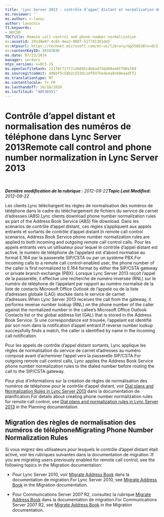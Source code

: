 ```yaml
---
title: 'Lync Server 2013 : contrôle d’appel distant et normalisation des numéros de téléphone'
ms.reviewer: ''
ms.author: v-lanac
author: lanachin
f1.keywords:
- NOCSH
TOCTitle: Remote call control and phone number normalization
ms:assetid: 291d9e87-4c65-4ea2-888f-517741391de5
ms:mtpsurl: https://technet.microsoft.com/en-us/library/Gg558630(v=OCS.15)
ms:contentKeyID: 48183696
ms.date: 07/23/2014
manager: serdars
mtps_version: v=OCS.15
ms.openlocfilehash: 211f0f717f7c40895cdbbad75bd98ae0ff90af89
ms.sourcegitcommit: 4d6bf5c58b2c553dc1df8375ede4a9cb9eaadff2
ms.translationtype: MT
ms.contentlocale: fr-FR
ms.lasthandoff: 10/16/2020
ms.locfileid: "48536551"
---
```

# <a name="remote-call-control-and-phone-number-normalization-in-lync-server-2013"></a><span data-ttu-id="4435e-102">Contrôle d’appel distant et normalisation des numéros de téléphone dans Lync Server 2013</span><span class="sxs-lookup"><span data-stu-id="4435e-102">Remote call control and phone number normalization in Lync Server 2013</span></span>

<div data-xmlns="http://www.w3.org/1999/xhtml">

<div class="topic" data-xmlns="http://www.w3.org/1999/xhtml" data-msxsl="urn:schemas-microsoft-com:xslt" data-cs="https://msdn.microsoft.com/">

<div data-asp="https://msdn2.microsoft.com/asp">



</div>

<div id="mainSection">

<div id="mainBody">

<span> </span>

<span data-ttu-id="4435e-103">_**Dernière modification de la rubrique :** 2012-09-22_</span><span class="sxs-lookup"><span data-stu-id="4435e-103">_**Topic Last Modified:** 2012-09-22_</span></span>

<span data-ttu-id="4435e-104">Les clients Lync téléchargent les règles de normalisation des numéros de téléphone dans le cadre du téléchargement de fichiers du service de carnet d’adresses (ABS).</span><span class="sxs-lookup"><span data-stu-id="4435e-104">Lync clients download phone number normalization rules as part of the Address Book Service (ABS) file download.</span></span> <span data-ttu-id="4435e-105">Dans les scénarios de contrôle d’appel distant, ces règles s’appliquent aux appels entrants et sortants de contrôle d’appel distant.</span><span class="sxs-lookup"><span data-stu-id="4435e-105">In remote call control scenarios, Address Book Service phone number normalization rules are applied to both incoming and outgoing remote call control calls.</span></span> <span data-ttu-id="4435e-106">Pour les appels entrants vers un utilisateur pour lequel le contrôle d’appel distant est activé, le numéro de téléphone de l’appelant est d’abord normalisé au format E.164 par la passerelle SIP/CSTA ou par un système PBX.</span><span class="sxs-lookup"><span data-stu-id="4435e-106">For incoming calls to a remote call control-enabled user, the phone number of the caller is first normalized to E.164 format by either the SIP/CSTA gateway or private branch exchange (PBX).</span></span> <span data-ttu-id="4435e-107">Lorsque Lync Server 2013 reçoit l’appel de la passerelle, il effectue une recherche de numéro inversée (RNL) sur le numéro de téléphone de l’appelant par rapport au numéro normalisé de la liste de contacts Microsoft Office Outlook de l’appelé ou de la liste d’adresses globale (LAG) stockée dans le service de carnet d’adresses.</span><span class="sxs-lookup"><span data-stu-id="4435e-107">When Lync Server 2013 receives the call from the gateway, it performs reverse number lookup (RNL) on the phone number of the caller against the normalized number in the callee’s Microsoft Office Outlook Contacts list or the global address list (GAL) that is stored in the Address Book Service.</span></span> <span data-ttu-id="4435e-108">Si une correspondance est trouvée, l’appelant est identifié par son nom dans la notification d’appel entrant.</span><span class="sxs-lookup"><span data-stu-id="4435e-108">If reverse number lookup successfully finds a match, the caller is identified by name in the incoming call notification.</span></span>

<span data-ttu-id="4435e-109">Pour les appels de contrôle d’appel distant sortants, Lync applique les règles de normalisation du service de carnet d’adresses au numéro composé avant d’acheminer l’appel vers la passerelle SIP/CSTA.</span><span class="sxs-lookup"><span data-stu-id="4435e-109">For outgoing remote call control calls, Lync applies the Address Book Service phone number normalization rules to the dialed number before routing the call to the SIP/CSTA gateway.</span></span>

<span data-ttu-id="4435e-110">Pour plus d’informations sur la création de règles de normalisation des numéros de téléphone pour le contrôle d’appel distant, voir [Dial plans and Normalization Rules in Lync Server 2013](lync-server-2013-dial-plans-and-normalization-rules.md) dans la documentation de planification.</span><span class="sxs-lookup"><span data-stu-id="4435e-110">For details about creating phone number normalization rules for remote call control, see [Dial plans and normalization rules in Lync Server 2013](lync-server-2013-dial-plans-and-normalization-rules.md) in the Planning documentation.</span></span>

<div>

## <a name="migrating-phone-number-normalization-rules"></a><span data-ttu-id="4435e-111">Migration des règles de normalisation des numéros de téléphone</span><span class="sxs-lookup"><span data-stu-id="4435e-111">Migrating Phone Number Normalization Rules</span></span>

<span data-ttu-id="4435e-112">Si vous migrez des utilisateurs pour lesquels le contrôle d’appel distant était activé, voir les rubriques suivantes dans la documentation de migration :</span><span class="sxs-lookup"><span data-stu-id="4435e-112">If you are migrating users previously enabled for remote call control, see the following topics in the Migration documentation:</span></span>

  - <span data-ttu-id="4435e-113">Pour Lync Server 2010, voir [Migrate Address Book](migrate-address-book.md) dans la documentation de migration.</span><span class="sxs-lookup"><span data-stu-id="4435e-113">For Lync Server 2010, see [Migrate Address Book](migrate-address-book.md) in the Migration documentation.</span></span>

  - <span data-ttu-id="4435e-114">Pour Communications Server 2007 R2, consultez la rubrique [Migrate Address Book](migrate-address-book_1.md) dans la documentation de migration.</span><span class="sxs-lookup"><span data-stu-id="4435e-114">For Communications Server 2007 R2, see [Migrate Address Book](migrate-address-book_1.md) in the Migration documentation.</span></span>

</div>

</div>

<span> </span>

</div>

</div>

</div>

